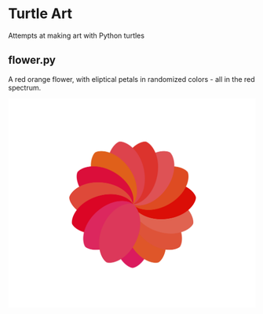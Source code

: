 Turtle Art
==========

Attempts at making art with Python turtles

## flower.py

A red orange flower, with eliptical petals in randomized colors - all in the red spectrum.

![Flower Image](images/flower.png)
